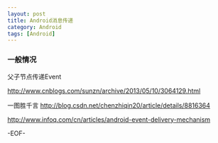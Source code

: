 ```yaml
---
layout: post
title: Android消息传递
category: Android
tags: [Android]
---
```


### 一般情况

父子节点传递Event

<http://www.cnblogs.com/sunzn/archive/2013/05/10/3064129.html>

一图胜千言
<http://blog.csdn.net/chenzhiqin20/article/details/8816364>

<http://www.infoq.com/cn/articles/android-event-delivery-mechanism>


-EOF-
